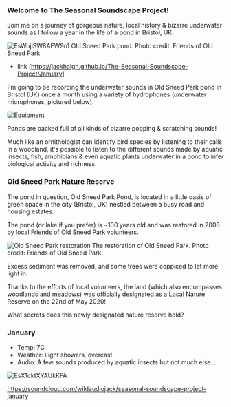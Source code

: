 ### Welcome to The Seasonal Soundscape Project!

Join me on a journey of gorgeous nature, local history & bizarre underwater sounds as I follow a year in the life of a pond in Bristol, UK.  

![EsWojlSW8AEW9n1](https://user-images.githubusercontent.com/74665965/105917854-e2821180-602a-11eb-90ae-7ee3d057075e.png)
Old Sneed Park pond. Photo credit: Friends of Old Sneed Park

- link [https://jackhalgh.github.io/The-Seasonal-Soundscape-Project/January]

I'm going to be recording the underwater sounds in Old Sneed Park pond in Bristol (UK) once a month using a variety of hydrophones (underwater microphones, pictured below). 

![Equipment](https://user-images.githubusercontent.com/74665965/105877931-68d13000-5ff8-11eb-9be6-a970ac7366b6.jpg)

Ponds are packed full of all kinds of bizarre popping & scratching sounds!

Much like an ornithologist can identify bird species by listening to their calls in a woodland, it's possible to listen to the different sounds made by aquatic insects, fish, amphibians & even aquatic plants underwater in a pond to infer biological activity and richness.

### Old Sneed Park Nature Reserve 

The pond in question, Old Sneed Park Pond, is located in a little oasis of green space in the city (Bristol, UK) nestled between a busy road and housing estates. 

The pond (or lake if you prefer) is ~100 years old and was restored in 2008 by local Friends of Old Sneed Park volunteers. 

![Old Sneed Park restoration](https://user-images.githubusercontent.com/74665965/105919636-eb281700-602d-11eb-940b-d235f0dfb06e.png)
The restoration of Old Sneed Park. Photo credit: Friends of Old Sneed Park. 

Excess sediment was removed, and some trees were coppiced to let more light in. 

Thanks to the efforts of local volunteers, the land (which also encompasses woodlands and meadows) was officially designated as a Local Nature Reserve on the 22nd of May 2020! 

What secrets does this newly designated nature reserve hold? 

### January 

- Temp: 7C
- Weather: Light showers, overcast 
- Audio: A few sounds produced by aquatic insects but not much else...

![EsX1cktXYAUkKFA](https://user-images.githubusercontent.com/74665965/105878385-e6953b80-5ff8-11eb-9ccf-b1d6d9aa8574.jpg)

https://soundcloud.com/wildaudiojack/seasonal-soundscape-project-january


